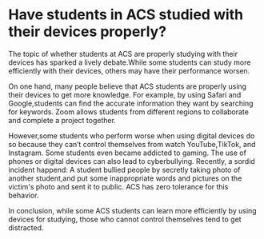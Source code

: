 # Have students in ACS studied with their devices properly?

The topic of whether students at ACS are properly studying with their devices has sparked a lively debate.While some students can study more efficiently with their devices, others may have their performance worsen.

On one hand, many people believe that ACS students are properly using their devices to get more knowledge. For example, by using Safari and Google,students can find the accurate information they want by searching for keywords. Zoom allows students from different regions to collaborate and complete a project together. 

However,some students who perform worse when using digital devices do so because they can’t control themselves from watch YouTube,TikTok, and Instagram. Some students even became addicted to gaming. The use of phones or digital devices can also lead to cyberbullying. Recently, a sordid incident happend: A student bullied people by secretly taking photo of another student,and put some inappropriate words and pictures on the victim's photo and sent it to public. ACS has zero tolerance for this behavior.

In conclusion, while some ACS students can learn more efficiently by using devices for studying, those who cannot control themselves tend to get distracted.
